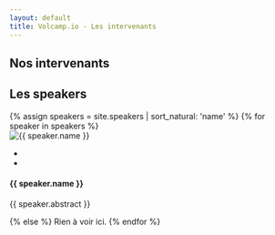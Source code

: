 ```yaml
---
layout: default
title: Volcamp.io - Les intervenants
---
```

<section class="page-header" style="background-image:url(https://www.volcamp.io/asset/images/chainedespuys_header.jpg);">
    <div class="container">
        <div class="row justify-content-center">
            <div class="col-lg-8">
                <div class="content text-center">
                    <h1 class="mb-3 text-white text-capitalize letter-spacing">Nos intervenants</h1>
                    <div class="divider mx-auto mb-4 bg-white"></div>
                </div>
            </div>
        </div>
    </div>
</section>
<section class="section-speaker section">
    <div class="container">
        <div class="row section-heading">
            <div class="col-lg-8">
                <div class="heading">
                    <div class="pl-90">
                        <h2>Les speakers</h2>
                    </div>
                </div>
            </div>
        </div>
        <div class="row">
            {% assign speakers = site.speakers | sort_natural: 'name' %}
            {% for speaker in speakers %}
            <div class="col-lg-4 col-sm-6">
                <div class="speaker-block mb-5">
                    <div class="img-block"><img src="{{ site.baseurl }}/asset/images/speakers/{{ speaker.photo }}" alt="{{ speaker.name }}" class="img-fluid">
                        <ul class="list-inline speaker-social">
                            <li class="list-inline-item"><a href="https://twitter.com/{{ speaker.twitter }}"><i class="icon-twitter"></i></a></li>
                            <li class="list-inline-item"><a href="https://www.linkedin.com/in/{{ speaker.linkedin }}"><i class="icon-linkedin-squared"></i></a></li>
                        </ul>
                    </div>
                    <div class="speaker-info">
                        <h4 class="mb-0 mt-3">{{ speaker.name }}</h4>
                        <p>{{ speaker.abstract }}</p>
                    </div>
                </div>
            </div>
            {% else %}
                Rien à voir ici.
            {% endfor %}
        </div>
    </div>
</section>